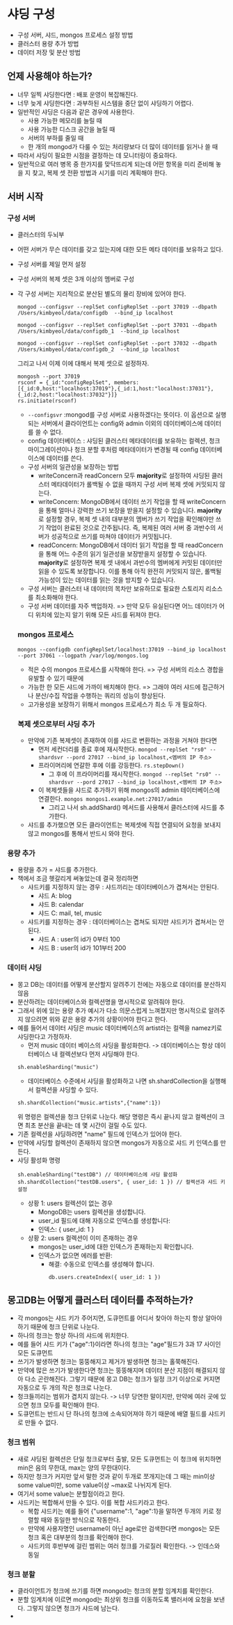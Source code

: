 # 샤딩 구성
- 구성 서버, 샤드, mongos 프로세스 설정 방법
- 클러스터 용량 추가 방법
- 데이터 저장 및 분산 방법
## 언제 사용해야 하는가?
- 너무 일찍 샤딩한다면 : 배포 운영이 복잡해진다.
- 너무 늦게 샤딩한다면 : 과부하된 시스템을 중단 없이 샤딩하기 어렵다.
- 일반적인 샤딩은 다음과 같은 경우에 사용한다.
  - 사용 가능한 메모리를 늘릴 때
  - 사용 가능한 디스크 공간을 늘릴 때
  - 서버의 부하를 줄일 때
  - 한 개의 mongod가 다룰 수 있는 처리량보다 더 많이 데이터를 읽거나 쓸 때
- 따라서 샤딩이 필요한 시점을 결정하는 데 모니터링이 중요하다.
- 일반적으로 여러 병목 중 한가지를 맞닥뜨리게 되는데 어떤 항목을 미리 준비해 놓을 지 찾고, 복제 셋 전환 방법과 시기를 미리 계획해야 한다.

## 서버 시작
### 구성 서버
- 클러스터의 두뇌부
- 어떤 서버가 무슨 데이터를 갖고 있는지에 대한 모든 메타 데이터를 보유하고 있다.
- 구성 서버를 제일 먼저 설정
- 구성 서버의 복제 셋은 3개 이상의 멤버로 구성
- 각 구성 서버는 지리적으로 분산된 별도의 물리 장비에 있어야 한다.
    ```
   mongod --configsvr --replSet configReplSet --port 37019 --dbpath /Users/kimbyeol/data/configdb  --bind_ip localhost
   ```

   ```
   mongod --configsvr --replSet configReplSet --port 37031 --dbpath /Users/kimbyeol/data/configdb_1  --bind_ip localhost
   ```

   ```
   mongod --configsvr --replSet configReplSet --port 37032 --dbpath /Users/kimbyeol/data/configdb_2  --bind_ip localhost
   ```

   그리고 나서 이제 이에 대해서 복제 셋으로 설정하자.
   ```
   mongosh --port 37019
   rsconf = {_id:"configReplSet", members:[{_id:0,host:"localhost:37019"},{_id:1,host:"localhost:37031"},{_id:2,host:"localhost:37032"}]}
   rs.initiate(rsconf)
   ```
  - ```--configsvr``` :mongod를 구성 서버로 사용하겠다는 뜻이다. 이 옵션으로 실행되는 서버에서 클라이언트는 config와 admin 이외의 데이터베이스에 데이터를 쓸 수 없다.
  - config 데이터베이스 : 샤딩된 클러스터 메타데이터를 보유하는 컬렉션, 청크 마이그레이션이나 청크 분할 후처럼 메타데이터가 변경될 때 config 데이터베이스에 데이터를 쓴다.
  - 구성 서버의 일관성을 보장하는 방법
    - writeConcern과 readConcern 모두 **majority**로 설정하여 샤딩된 클러스터 메타데이터가 롤백될 수 없을 때까지 구성 서버 복제 셋에 커밋되지 않는다.
    - writeConcern:
       MongoDB에서 데이터 쓰기 작업을 할 때 writeConcern을 통해 얼마나 강력한 쓰기 보장을 받을지 설정할 수 있습니다.
       **majority**로 설정할 경우, 복제 셋 내의 대부분의 멤버가 쓰기 작업을 확인해야만 쓰기 작업이 완료된 것으로 간주됩니다. 즉, 복제된 여러 서버 중 과반수의 서버가 성공적으로 쓰기를 마쳐야 데이터가 커밋됩니다.
    - readConcern:
      MongoDB에서 데이터 읽기 작업을 할 때 readConcern을 통해 어느 수준의 읽기 일관성을 보장받을지 설정할 수 있습니다.
      **majority**로 설정하면 복제 셋 내에서 과반수의 멤버에게 커밋된 데이터만 읽을 수 있도록 보장합니다. 이를 통해 아직 완전히 커밋되지 않은, 롤백될 가능성이 있는 데이터를 읽는 것을 방지할 수 있습니다.
  - 구성 서버는 클러스터 내 데이터의 목차만 보유하므로 필요한 스토리지 리소스를 최소화해야 한다.
  - 구성 서버 데이터를 자주 백업하자. => 만약 모두 유실된다면 어느 데이터가 어디 위치에 있는지 알기 위해 모든 샤드를 뒤져야 한다.

  ### mongos 프로세스
   ```
   mongos --configdb configReplSet/localhost:37019 --bind_ip localhost --port 37061 --logpath /var/log/mongos.log
   ```
   - 적은 수의 mongos 프로세스를 시작해야 한다. => 구성 서버의 리소스 경합을 유발할 수 있기 때문에
   - 가능한 한 모든 샤드에 가까이 배치해야 한다. => 그래야 여러 샤드에 접근하거나 분산/수집 작업을 수행하는 쿼리의 성능이 향상된다.
   - 고가용성을 보장하기 위해서 mongos 프로세스가 최소 두 개 필요하다.
  ### 복제 셋으로부터 샤딩 추가
  - 만약에 기존 복제셋이 존재하여 이를 샤드로 변환하는 과정을 거쳐야 한다면
    - 먼저 세컨더리를 종료 후에 재시작한다.
      ```mongod --replSet "rs0" --shardsvr --pord 27017 --bind_ip localhost,<멤버의 IP 주소>```
    - 프라이머리에 연갈한 후에 이를 강등한다.
      ```rs.stepDown()```
      - 그 후에 이 프라이머리를 재시작한다.
         ```mongod --replSet "rs0" --shardsvr --pord 27017 --bind_ip localhost,<멤버의 IP 주소>```
    - 이 복제셋들을 샤드로 추가하기 위해 mongos의 admin 테이터베이스에 연결한다.
      ```mongos mongos1.example.net:27017/admin```
      - 그리고 나서 sh.addShard() 메서드를 사용해서 클러스터에 샤드를 추가한다.
  - 샤드를 추가했으면 모든 클라이언트는 복제셋에 직접 연결되어 요청을 보내지 않고 mongos를 통해서 반드시 와야 한다.

 ### 용량 추가
 - 용량을 추가 = 샤드를 추가한다.
 - 책에서 조금 헷갈리게 써놓았는데 결국 정리하면
   - 샤드키를 지정하지 않는 경우 : 샤드끼리는 데이터베이스가 겹쳐서는 안된다.
     - 샤드 A: blog
     - 샤드 B: calendar
     - 샤드 C: mail, tel, music
   - 샤드키를 지정하는 경우 : 데이터베이스는 겹쳐도 되지만 샤드키가 겹쳐서는 안된다.
     - 샤드 A : user의 id가 0부터 100
     - 샤드 B : user의 id가 101부터 200 
### 데이터 샤딩
- 몽고 DB는 데이터를 어떻게 분산할지 알려주기 전에는 자동으로 데이터를 분산하지 않음
- 분산하려는 데이터베이스와 컬렉션명을 명시적으로 알려줘야 한다.
- 그래서 위에 있는 용량 추가 예시가 다소 의문스럽게 느껴졌지만 명시적으로 알려주지 않으려면 위와 같은 용량 추가의 상황이어야 한다고 한다.
- 예를 들어서 데이터 샤딩은 music 데이터베이스의 artist라는 컬렉을 namez키로 샤딩한다고 가정하자.
  - 먼저 music 데이터 베이스의 샤딩을 활성화한다. -> 데이터베이스는 항상 데이터베이스 내 컬렉션보다 먼저 샤딩해야 한다.
  ```
  sh.enableSharding("music")
  ```
  - 데이터베이스 수준에서 샤딩을 활성화하고 나면 sh.shardCollection을 실행해서 컬렉션을 샤딩할 수 있다.
  ```
  sh.shardCollection("music.artists",{"name":1})
  ```
  위 명령은 컬렉션을 청크 단위로 나눈다. 해당 명령은 즉시 끝나지 않고 컬렉션이 크면 최초 분산을 끝내는 데 몇 시간이 걸릴 수도 있다.
- 기존 컬렉션을 샤딩하려면 "name" 필드에 인덱스가 있어야 한다.
- 만약에 샤딩할 컬렉션이 존재하지 않으면 mongos가 자동으로 샤드 키 인덱스를 만든다.
- 샤딩 활성화 명령
  ```
  sh.enableSharding("testDB") // 데이터베이스에 샤딩 활성화
  sh.shardCollection("testDB.users", { user_id: 1 }) // 컬렉션과 샤드 키 설정
  ```
  - 상황 1: users 컬렉션이 없는 경우
    - MongoDB는 users 컬렉션을 생성합니다.
    - user_id 필드에 대해 자동으로 인덱스를 생성합니다:
    - 인덱스: { user_id: 1 }
  - 상황 2: users 컬렉션이 이미 존재하는 경우
    - mongos는 user_id에 대한 인덱스가 존재하는지 확인합니다.
    - 인덱스가 없으면 에러를 반환:
      - 해결: 수동으로 인덱스를 생성해야 합니다.
        ```
        db.users.createIndex({ user_id: 1 })
        ```
## 몽고DB는 어떻게 클러스터 데이터를 추적하는가?
- 각 mongos는 샤드 키가 주어지면, 도큐먼트를 어디서 찾아야 하는지 항상 알아야 하기 때문에 청크 단위로 나눈다.
- 하나의 청크는 항상 하나의 샤드에 위치한다.
- 예를 들어 샤드 키가 {"age":1}이라면 하나의 청크는 "age"필드가 3과 17 사이인 모든 도큐먼트
- 쓰기가 발생하면 청크는 뚱뚱해지고 제거가 발생하면 청크는 홀쭉해진다.
- 만약에 많은 쓰기가 발생한다면 청크는 뚱뚱해지며 데이터 분산 지점이 해결되지 않아 다소 곤란해진다. 그렇기 때문에 몽고 DB는 청크가 일정 크기 이상으로 커지면 자동으로 두 개의 작은 청크로 나눈다.
- 청크들끼리는 범위가 겹치지 않는다. -> 너무 당연한 말이지만, 만약에 여러 곳에 있으면 청크 모두를 확인해야 한다.
- 도큐먼트는 반드시 단 하나의 청크에 소속되어져야 하기 때문에 배열 필드를 샤드키로 만들 수 없다.
### 청크 범위
- 새로 샤딩된 컬렉션은 단일 청크로부터 출발, 모든 도큐먼트는 이 청크에 위치하면 min은 음의 무한대, max는 양의 무한대이다.
- 하지만 청크가 커지만 앞서 말한 것과 같이 두개로 쪼개지는데 그 때는 min이상 some value미만, some value이상 ~max로 나뉘지게 된다.
- 여기서 some value는 분할점이라고 한다.
- 샤드키는 복합해서 만들 수 있다. 이를 복합 샤드키라고 한다.
  - 복합 샤드키는 예를 들어 {"username":1, "age":1}을 말하면 두개의 키로 정렬할 때와 동일한 방식으로 작동한다.
  - 만약에 사용자명인 username이 아닌 age로만 검색한다면 mongos는 모든 청크 혹은 대부분의 청크를 확인해야 한다.
  - 샤드키의 후반부에 걸린 범위는 여러 청크를 가로질러 확인한다. -> 인데스와 동일
### 청크 분할
- 클라이언트가 청크에 쓰기를 하면 mongod는 청크의 분할 임계치를 확인한다.
- 분할 임계치에 이르면 mongod는 최상위 청크를 이동하도록 밸러서에 요청을 보낸다. 그렇지 않으면 청크가 샤드에 남는다.
- 
  
